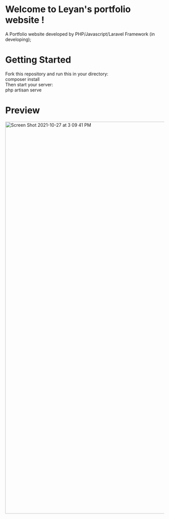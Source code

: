 # Welcome to Leyan's portfolio website !
A Portfolio website developed by PHP/Javascript/Laravel Framework (in developing);

# Getting Started
Fork this repository and run this in your directory: <br />
composer install <br />
Then start your server: <br />
php artisan serve  <br />

# Preview

<img width="1241" alt="Screen Shot 2021-10-27 at 3 09 41 PM" src="https://user-images.githubusercontent.com/19754092/139155643-73597ed7-9adb-4ed0-919b-0b0fb03a967d.png">
